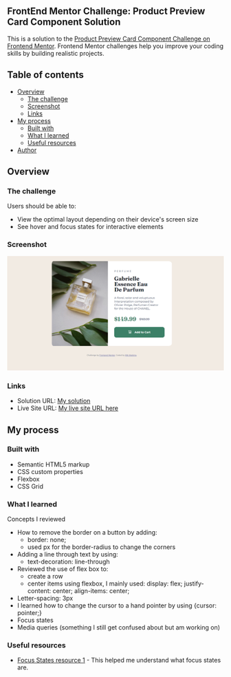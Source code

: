 ## FrontEnd Mentor Challenge: Product Preview Card Component Solution

This is a solution to the [Product Preview Card Component Challenge on Frontend Mentor](https://www.frontendmentor.io/challenges/product-preview-card-component-GO7UmttRfa). Frontend Mentor challenges help you improve your coding skills by building realistic projects. 

## Table of contents

- [Overview](#overview)
  - [The challenge](#the-challenge)
  - [Screenshot](#screenshot)
  - [Links](#links)
- [My process](#my-process)
  - [Built with](#built-with)
  - [What I learned](#what-i-learned)
  - [Useful resources](#useful-resources)
- [Author](#author)

## Overview

### The challenge

Users should be able to:

- View the optimal layout depending on their device's screen size
- See hover and focus states for interactive elements

### Screenshot

![](./perfumeproduct.PNG)

### Links

- Solution URL: [My solution](https://github.com/Mikerniker/Frontend-Mentor-Challenges/tree/main/Challenge2%20Product%20Preview%20Card)
- Live Site URL: [My live site URL here](https://your-live-site-url.com)

## My process

### Built with

- Semantic HTML5 markup
- CSS custom properties
- Flexbox
- CSS Grid

### What I learned

Concepts I reviewed
- How to remove the border on a button by adding:
  - border: none;
  - used px for the border-radius to change the corners
- Adding a line through text by using:
  - text-decoration: line-through
- Reviewed the use of flex box to:
  - create a row
  - center items using flexbox, I mainly used: display: flex; justify-content: center; align-items: center; 
- Letter-spacing: 3px
- I learned how to change the cursor to a hand pointer by using {cursor: pointer;}
- Focus states
- Media queries (something I still get confused about but am working on)

### Useful resources

- [Focus States resource 1](https://developer.mozilla.org/en-US/docs/Web/CSS/:focus#:~:text=The%20%3Afocus%20CSS%20pseudo%2Dclass,with%20the%20keyboard's%20Tab%20key.) - This helped me understand what focus states are.

